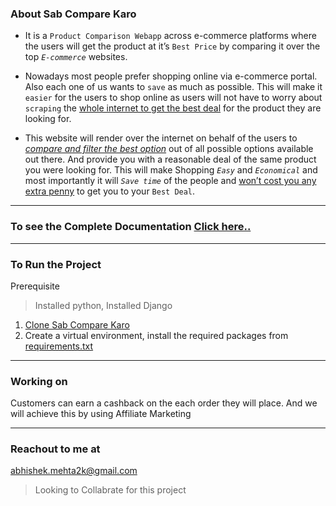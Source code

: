 ### About Sab Compare Karo

- It is a `Product Comparison Webapp` across e-commerce platforms where the users will get the product at it’s `Best Price` by comparing it over the top _`E-commerce`_ websites.
        
- Nowadays most people prefer shopping online via e-commerce portal. Also each one of us wants to `save` as much as possible. This will make it `easier` for the users to shop online as users will not have to worry about `scraping` the <ins>whole internet to get the best deal</ins> for the product they are looking for.

- This website will render over the internet on behalf of the users to <ins>_compare and filter the best option_</ins> out of all possible options available out there. And provide you with a reasonable deal of the same product you were looking for. This will make Shopping _`Easy`_ and _`Economical`_ and most importantly it will _`Save time`_ of the people and <ins>won’t cost you any extra penny</ins> to get you to your `Best Deal`.


--- 
### To see the Complete Documentation [Click here..](https://drive.google.com/file/d/10HDa0mpmEzE4fil0SEB3RKc0ajVYjPm1/view?usp=sharing)

--- 
### To Run the Project
Prerequisite 
> Installed python, Installed Django
1. [Clone Sab Compare Karo]()
2. Create a virtual environment, install the required packages from [requirements.txt]()

---
### Working on
Customers can earn a cashback on the each order they will place. And we will achieve this by using Affiliate Marketing

---
### Reachout to me at 
abhishek.mehta2k@gmail.com
> Looking to Collabrate for this project
